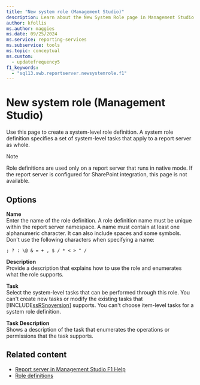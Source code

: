 ```yaml
---
title: "New system role (Management Studio)"
description: Learn about the New System Role page in Management Studio where you create a system-level role definition that specifies a set of tasks that apply to a report server as a whole.
author: kfollis
ms.author: maggies
ms.date: 09/25/2024
ms.service: reporting-services
ms.subservice: tools
ms.topic: conceptual
ms.custom:
  - updatefrequency5
f1_keywords:
  - "sql13.swb.reportserver.newsystemrole.f1"
---
```

# New system role (Management Studio)
  Use this page to create a system-level role definition. A system role definition specifies a set of system-level tasks that apply to a report server as whole.  
  
> [!NOTE]  
>  Role definitions are used only on a report server that runs in native mode. If the report server is configured for SharePoint integration, this page is not available.  
  
## Options  
 **Name**  
 Enter the name of the role definition. A role definition name must be unique within the report server namespace. A name must contain at least one alphanumeric character. It can also include spaces and some symbols. Don't use the following characters when specifying a name:  
  
 `; ? : \@ & = + , $ / * < > " /`  
  
 **Description**  
 Provide a description that explains how to use the role and enumerates what the role supports.  
  
 **Task**  
 Select the system-level tasks that can be performed through this role. You can't create new tasks or modify the existing tasks that [!INCLUDE[ssRSnoversion](../../includes/ssrsnoversion-md.md)] supports. You can't choose item-level tasks for a system role definition.  
  
 **Task Description**  
 Shows a description of the task that enumerates the operations or permissions that the task supports.  
  
## Related content

- [Report server in Management Studio F1 Help](../../reporting-services/tools/report-server-in-management-studio-f1-help.md)
- [Role definitions](../../reporting-services/security/role-definitions.md)
